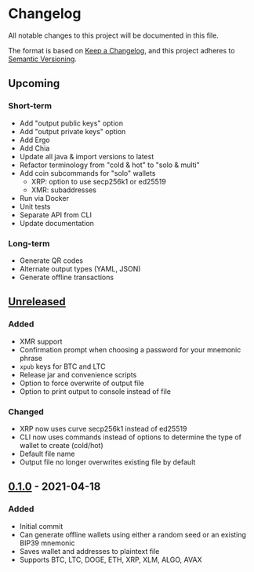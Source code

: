 # Changelog
All notable changes to this project will be documented in this file.

The format is based on [Keep a Changelog](https://keepachangelog.com/en/1.0.0/),
and this project adheres to [Semantic Versioning](https://semver.org/spec/v2.0.0.html).

## Upcoming
### Short-term
- Add "output public keys" option
- Add "output private keys" option
- Add Ergo
- Add Chia
- Update all java & import versions to latest
- Refactor terminology from "cold & hot" to "solo & multi"
- Add coin subcommands for "solo" wallets
  - XRP: option to use secp256k1 or ed25519
  - XMR: subaddresses
- Run via Docker
- Unit tests
- Separate API from CLI
- Update documentation

### Long-term
- Generate QR codes
- Alternate output types (YAML, JSON)
- Generate offline transactions

## [Unreleased]
### Added
- XMR support
- Confirmation prompt when choosing a password for your mnemonic phrase
- `xpub` keys for BTC and LTC
- Release jar and convenience scripts
- Option to force overwrite of output file
- Option to print output to console instead of file
### Changed
- XRP now uses curve secp256k1 instead of ed25519
- CLI now uses commands instead of options to determine the type of wallet to create (cold/hot)
- Default file name
- Output file no longer overwrites existing file by default

## [0.1.0] - 2021-04-18
### Added
- Initial commit
- Can generate offline wallets using either a random seed or an existing BIP39 mnemonic
- Saves wallet and addresses to plaintext file
- Supports BTC, LTC, DOGE, ETH, XRP, XLM, ALGO, AVAX

[Unreleased]: https://github.com/ashelkovnykov/offline-wallet-generator/compare/v0.1.0...HEAD
[0.1.0]: https://github.com/ashelkovnykov/offline-wallet-generator/releases/tag/v0.1.0
